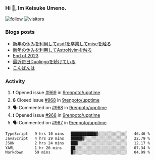 ### Hi 👋, Im Keisuke Umeno.

<!--
**9renpoto/9renpoto** is a ✨ _special_ ✨ repository because its `README.md` (this file) appears on your GitHub profile.

Here are some ideas to get you started:

- 🔭 I’m currently working on ...
- 🌱 I’m currently learning ...
- 👯 I’m looking to collaborate on ...
- 🤔 I’m looking for help with ...
- 💬 Ask me about ...
- 📫 How to reach me: ...
- 😄 Pronouns: ...
- ⚡ Fun fact: ...
-->

![follow](https://img.shields.io/github/followers/9renpoto?label=Follow&style=social)
![visitors](https://komarev.com/ghpvc/?username=9renpoto&label=Profile%20views&color=0e75b6&style=flat)

### Blogs posts

<!-- BLOG-POST-LIST:START -->
- [新年の休みを利用してasdfを卒業してmiseを触る](https://9renpoto.win/entry/2024/01/07/mise)
- [新年の休みを利用してAstroNvimを触る](https://9renpoto.win/entry/2024/01/03/new-year-holidays)
- [End of 2023](https://9renpoto.win/entry/2023/12/31/end)
- [最近毎日Duolingoを続けている](https://9renpoto.win/entry/2023/12/05/duolingo)
- [こんばんは](https://sizu.me/9renpoto/posts/5a0i98779w97)
<!-- BLOG-POST-LIST:END -->

### Activity

<!--START_SECTION:activity-->
1. ❗ Opened issue [#969](https://github.com/9renpoto/upptime/issues/969) in [9renpoto/upptime](https://github.com/9renpoto/upptime)
2. 🔒 Closed issue [#968](https://github.com/9renpoto/upptime/issues/968) in [9renpoto/upptime](https://github.com/9renpoto/upptime)
3. 🗣 Commented on [#968](https://github.com/9renpoto/upptime/issues/968#issuecomment-1884565539) in [9renpoto/upptime](https://github.com/9renpoto/upptime)
4. ❗ Opened issue [#968](https://github.com/9renpoto/upptime/issues/968) in [9renpoto/upptime](https://github.com/9renpoto/upptime)
5. 🗣 Commented on [#967](https://github.com/9renpoto/upptime/issues/967#issuecomment-1884212609) in [9renpoto/upptime](https://github.com/9renpoto/upptime)
<!--END_SECTION:activity-->

<!--START_SECTION:waka-->

```txt
TypeScript   9 hrs 10 mins   ███████████▓░░░░░░░░░░░░░   46.46 %
JavaScript   4 hrs 29 mins   █████▓░░░░░░░░░░░░░░░░░░░   22.79 %
JSON         2 hrs 24 mins   ███░░░░░░░░░░░░░░░░░░░░░░   12.17 %
YAML         1 hr 26 mins    ██░░░░░░░░░░░░░░░░░░░░░░░   07.34 %
Markdown     59 mins         █▒░░░░░░░░░░░░░░░░░░░░░░░   04.99 %
```

<!--END_SECTION:waka-->
